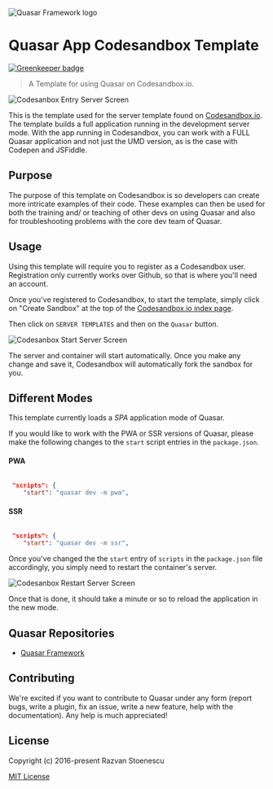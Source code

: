 ![Quasar Framework logo](https://cdn.rawgit.com/quasarframework/quasar-art/863c14bd/dist/svg/quasar-logo-full-inline.svg)

# Quasar App Codesandbox Template

[![Greenkeeper badge](https://badges.greenkeeper.io/kosirm/quasar-vuex-orm-template.svg)](https://greenkeeper.io/)

> A Template for using Quasar on Codesandbox.io.

![Codesanbox Entry Server Screen](https://cdn.quasar.dev/codesandbox/codesandbox-entry.jpg)

This is the template used for the server template found on [Codesandbox.io](https://codesandbox.io). The template builds a full application running in the development server mode. With the app running in Codesandbox, you can work with a FULL Quasar application and not just the UMD version, as is the case with Codepen and JSFiddle.

## Purpose

The purpose of this template on Codesandbox is so developers can create more intricate examples of their code. These examples can then be used for both the training and/ or teaching of other devs on using Quasar and also for troubleshooting problems with the core dev team of Quasar.

## Usage

Using this template will require you to register as a Codesandbox user. Registration only currently works over Github, so that is where you'll need an account.

Once you've registered to Codesandbox, to start the template, simply click on "Create Sandbox" at the top of the [Codesandbox.io index page](https://codesandbox.io).

Then click on `SERVER TEMPLATES` and then on the `Quasar` button.

![Codesanbox Start Server Screen](https://cdn.quasar.dev/codesandbox/codesandbox-start.jpg)

The server and container will start automatically. Once you make any change and save it, Codesandbox will automatically fork the sandbox for you.

## Different Modes

This template currently loads a *SPA* application mode of Quasar.

If you would like to work with the PWA or SSR versions of Quasar, please make the following changes to the `start` script entries in the `package.json`.

#### PWA

```json

 "scripts": {
    "start": "quasar dev -m pwa",

```

#### SSR

```json

 "scripts": {
    "start": "quasar dev -m ssr",

```

Once you've changed the the `start` entry of `scripts` in the `package.json` file accordingly, you simply need to restart the container's server.

![Codesanbox Restart Server Screen](https://cdn.quasar.dev/codesandbox/codesandbox-restart-server.jpg)

Once that is done, it should take a minute or so to reload the application in the new mode.

## Quasar Repositories

* [Quasar Framework](https://github.com/quasarframework/quasar)

## Contributing

We're excited if you want to contribute to Quasar under any form (report bugs, write a plugin, fix an issue, write a new feature, help with the documentation). Any help is much appreciated!

## License

Copyright (c) 2016-present Razvan Stoenescu

[MIT License](http://en.wikipedia.org/wiki/MIT_License)
